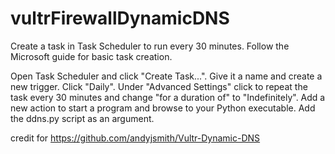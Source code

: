 # vultrFirewallDynamicDNS

Create a task in Task Scheduler to run every 30 minutes. Follow the Microsoft guide for basic task creation.

Open Task Scheduler and click "Create Task...".
Give it a name and create a new trigger.
Click "Daily". Under "Advanced Settings" click to repeat the task every 30 minutes and change "for a duration of" to "Indefinitely".
Add a new action to start a program and browse to your Python executable. Add the ddns.py script as an argument.

credit for https://github.com/andyjsmith/Vultr-Dynamic-DNS

